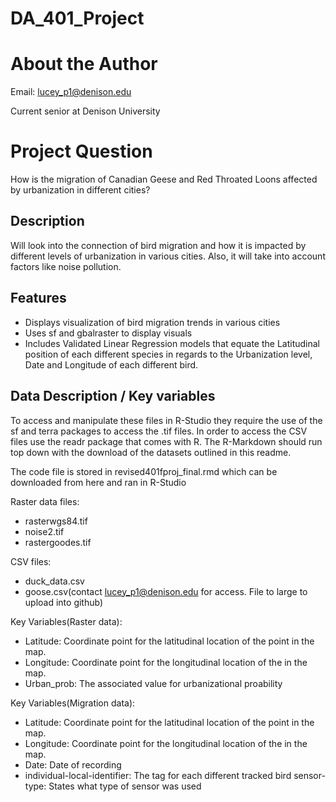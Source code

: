 # DA_401_Project
# About the Author
Email: lucey_p1@denison.edu

Current senior at Denison University 
# Project Question
How is the migration of Canadian Geese and Red Throated Loons affected by urbanization in different cities?

## Description 
Will look into the connection of bird migration and how it is impacted by different levels of urbanization in various cities. Also, it will take into account factors like noise pollution. 
## Features

- Displays visualization of bird migration trends in various cities 
- Uses sf and gbalraster to display visuals
- Includes Validated Linear Regression models that equate the Latitudinal position of each different species in regards to the Urbanization level, Date and Longitude of each different bird.

## Data Description / Key variables
To access and manipulate these files in R-Studio they require the use of the sf and terra packages to access the .tif files. In order to access the CSV files use the readr package that comes with R. The R-Markdown should run top down with the download of the datasets outlined in this readme. 

The code file is stored in revised401fproj_final.rmd which can be downloaded from here and ran in R-Studio

Raster data files:
- rasterwgs84.tif
- noise2.tif
- rastergoodes.tif


CSV files:
- duck_data.csv
- goose.csv(contact lucey_p1@denison.edu for access. File to large to upload into github)

Key Variables(Raster data):
- Latitude: Coordinate point for the latitudinal location of the point in the map.
- Longitude: Coordinate point for the longitudinal location of the in the map.
- Urban_prob: The associated value for urbanizational proability 

Key Variables(Migration data):
- Latitude: Coordinate point for the latitudinal location of the point in the map.
- Longitude: Coordinate point for the longitudinal location of the in the map.
- Date: Date of recording
- individual-local-identifier: The tag for each different tracked bird
sensor-type: States what type of sensor was used



